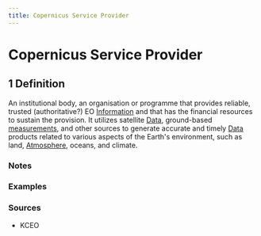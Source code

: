 ```yaml
---
title: Copernicus Service Provider
---
```


# Copernicus Service Provider

## 1 Definition

An institutional body, an organisation or programme that provides reliable, trusted (authoritative?) EO [Information](../information) and that has the financial resources to sustain the provision. It utilizes satellite [Data](../data), ground-based [measurements](../measurement), and other sources to generate accurate and timely [Data](../data) products related to various aspects of the Earth's environment, such as land, [Atmosphere](../atmosphere), oceans, and climate.

### Notes 

### Examples 

### Sources
- KCEO
